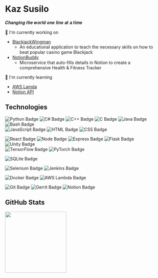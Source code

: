 # Kaz Susilo 
𝑪𝒉𝒂𝒏𝒈𝒊𝒏𝒈 𝒕𝒉𝒆 𝒘𝒐𝒓𝒍𝒅 𝒐𝒏𝒆 𝒍𝒊𝒏𝒆 𝒂𝒕 𝒂 𝒕𝒊𝒎𝒆

🔭 I'm currently working on
* [BlackjackWingman](https://github.com/KazSusilo/BlackjackWingman)
  * An educational application to teach the necessary skills on how to beat popular casino game Blackjack
* [NotionBuddy](https://github.com/KazSusilo/NotionBuddy)
  * Microservice that auto-fills details in Notion to create a comprehensive Health & Fitness Tracker

🌱 I'm currently learning
* [AWS Lamda](https://aws.amazon.com/pm/lambda/)
* [Notion API](https://developers.notion.com/)

## Technologies
![Python Badge](https://img.shields.io/badge/python-3776AB?style=for-the-badge&logo=python&logoColor=3776AB&labelColor=20232a)
![C# Badge](https://img.shields.io/badge/C%23-A179DC?style=for-the-badge&logo=unity&logoColor=ffffff&labelColor=20232a)
![C++ Badge](https://img.shields.io/badge/c%2B%2B-00599C?style=for-the-badge&logo=c%2B%2B&logoColor=00599C&labelColor=20232a)
![C Badge](https://img.shields.io/badge/c-00599C?style=for-the-badge&logo=c&logoColor=00599C&labelColor=20232a)
![Java Badge](https://img.shields.io/badge/Java-ED8B00?style=for-the-badge&logo=openjdk&logoColor=ED8B00&labelColor=20232a)
![Bash Badge](https://img.shields.io/badge/bash-4EAA25?style=for-the-badge&logo=gnubash&logoColor=4EAA25&labelColor=20232a)
<br>
![JavaScript Badge](https://img.shields.io/badge/JavaScript-F7DF1E?style=for-the-badge&logo=javascript&logoColor=F7DF1E&labelColor=20232a)
![HTML Badge](https://img.shields.io/badge/html-E34F26?style=for-the-badge&logo=html5&logoColor=E34F26&labelColor=20232a)
![CSS Badge](https://img.shields.io/badge/css-1572B6?style=for-the-badge&logo=css3&logoColor=1572B6&labelColor=20232a)

![React Badge](https://img.shields.io/badge/React-61DAFB?style=for-the-badge&logo=react&logoColor=61DAFB&labelColor=20232a)
![Node Badge](https://img.shields.io/badge/node-5FA04E?style=for-the-badge&logo=nodedotjs&logoColor=5FA04E&labelColor=20232a)
![Express Badge](https://img.shields.io/badge/express-CCCCCC?style=for-the-badge&logo=express&logoColor=FFFFFF&labelColor=20232a)
![Flask Badge](https://img.shields.io/badge/flask-CCCCCC?style=for-the-badge&logo=flask&logoColor=FFFFFF&labelColor=20232a)
![Unity Badge](https://img.shields.io/badge/Unity-CCCCCC?style=for-the-badge&logo=unity&logoColor=FFFFFF&labelColor=20232a)
<br>
![TensorFlow Badge](https://img.shields.io/badge/tensorflow-FF6F00?style=for-the-badge&logo=tensorflow&logoColor=FF6F00&labelColor=20232a)
![PyTorch Badge](https://img.shields.io/badge/pytorch-EE4C2C?style=for-the-badge&logo=pytorch&logoColor=EE4C2C&labelColor=20232a)

![SQLite Badge](https://img.shields.io/badge/sqlite-003B57?style=for-the-badge&logo=sqlite&logoColor=003B57&labelColor=20232a)

![Selenium Badge](https://img.shields.io/badge/selenium-43B02A?style=for-the-badge&logo=selenium&logoColor=43B02A&labelColor=20232a)
![Jenkins Badge](https://img.shields.io/badge/jenkins-D24939?style=for-the-badge&logo=jenkins&logoColor=D24939&labelColor=20232a)

![Docker Badge](https://img.shields.io/badge/docker-2496ED?style=for-the-badge&logo=docker&logoColor=2496ED&labelColor=20232a)
![AWS Lambda Badge](https://img.shields.io/badge/aws%20lambda-FF9900?style=for-the-badge&logo=awslambda&logoColor=FF9900&labelColor=20232a)

![Git Badge](https://img.shields.io/badge/git-F05032?style=for-the-badge&logo=git&logoColor=F05032&labelColor=20232a)
![Gerrit Badge](https://img.shields.io/badge/gerrit-CCCCCC?style=for-the-badge&logo=GERRIT&logoColor=EEEEEE&labelColor=20232a)
![Notion Badge](https://img.shields.io/badge/notion-CCCCCC?style=for-the-badge&logo=notion&logoColor=FFFFFF&labelColor=20232a)

## GitHub Stats
<a name="GitHubStreakStats">
  <img height=200 align="center" src="https://github-readme-streak-stats-nu-two.vercel.app?user=KazSusilo&theme=transparent&date_format=%5BY%20%5DM%20j&exclude_days=Sun%2CSat&fire=8058AC&ring=8058AC&sideNums=8058AC&currStreakNum=A083C9&currStreakLabel=A083C9&sideLabels=968AEC&dates=B3AAEB&excludeDaysLabel=B3AAEB&border=A79CEA&stroke=A79CEA" />
</a>

